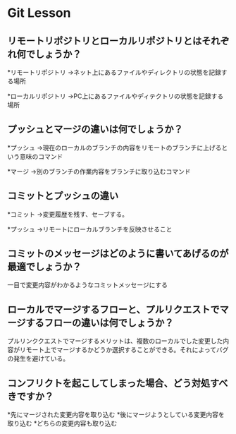 # Git Lesson

## リモートリポジトリとローカルリポジトリとはそれぞれ何でしょうか？
*リモートリポジトリ →ネット上にあるファイルやディレクトリの状態を記録する場所

*ローカルリポジトリ →PC上にあるファイルやディテクトリの状態を記録する場所

## プッシュとマージの違いは何でしょうか？
*プッシュ →現在のローカルのブランチの内容をリモートのブランチに上げるという意味のコマンド

*マージ →別のブランチの作業内容をブランチに取り込むコマンド

## コミットとプッシュの違い
*コミット →変更履歴を残す、セーブする。

*プッシュ →リモートにローカルブランチを反映させること

## コミットのメッセージはどのように書いてあげるのが最適でしょうか？
一目で変更内容がわかるようなコミットメッセージにする

## ローカルでマージするフローと、プルリクエストでマージするフローの違いは何でしょうか？
プルリンククエストでマージするメリットは、複数のローカルでした変更した内容がリモート上でマージするかどうか選択することができる。それによってバグの発生を避けている。


## コンフリクトを起こしてしまった場合、どう対処すべきですか？
*先にマージされた変更内容を取り込む *後にマージようとしている変更内容を取り込む *どちらの変更内容も取り込む
